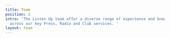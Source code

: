 ```yaml
---
title: Team
position: 2
intro: 'The Listen Up team offer a diverse range of experience and knowledge, spread
  across our key Press, Radio and Club services. '
layout: team
---
```


